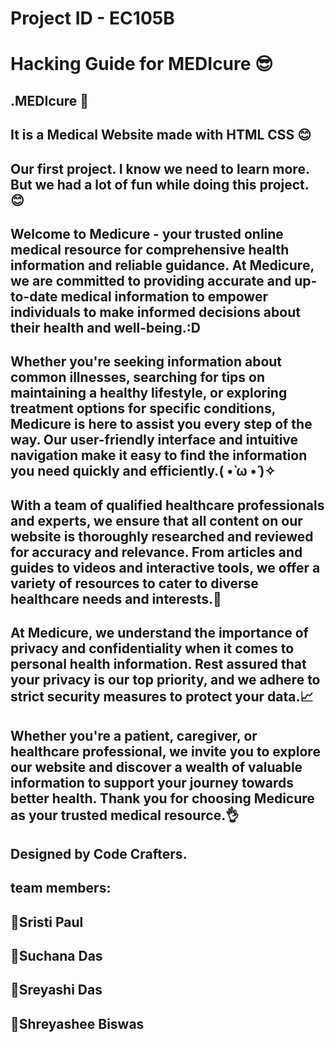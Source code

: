 # Project ID - EC105B

# Hacking Guide for MEDIcure 😎

## .MEDIcure 🤞

## It is a Medical Website made with HTML CSS 😊

## Our first project. I know we need to learn more. But we had a lot of fun while doing this project. 😊

## Welcome to Medicure - your trusted online medical resource for comprehensive health information and reliable guidance. At Medicure, we are committed to providing accurate and up-to-date medical information to empower individuals to make informed decisions about their health and well-being.:D

## Whether you're seeking information about common illnesses, searching for tips on maintaining a healthy lifestyle, or exploring treatment options for specific conditions, Medicure is here to assist you every step of the way. Our user-friendly interface and intuitive navigation make it easy to find the information you need quickly and efficiently.( •̀ ω •́ )✧

## With a team of qualified healthcare professionals and experts, we ensure that all content on our website is thoroughly researched and reviewed for accuracy and relevance. From articles and guides to videos and interactive tools, we offer a variety of resources to cater to diverse healthcare needs and interests.🤩

## At Medicure, we understand the importance of privacy and confidentiality when it comes to personal health information. Rest assured that your privacy is our top priority, and we adhere to strict security measures to protect your data.📈

## Whether you're a patient, caregiver, or healthcare professional, we invite you to explore our website and discover a wealth of valuable information to support your journey towards better health. Thank you for choosing Medicure as your trusted medical resource.👌

## Designed by Code Crafters.

## team members:

## 🌟Sristi Paul

## 🌟Suchana Das

## 🌟Sreyashi Das

## 🌟Shreyashee Biswas


